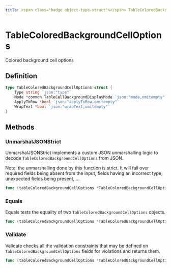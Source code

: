 ```yaml
---
title: <span class="badge object-type-struct"></span> TableColoredBackgroundCellOptions
---
```

# <span class="badge object-type-struct"></span> TableColoredBackgroundCellOptions

Colored background cell options

## Definition

```go
type TableColoredBackgroundCellOptions struct {
    Type string `json:"type"`
    Mode *common.TableCellBackgroundDisplayMode `json:"mode,omitempty"`
    ApplyToRow *bool `json:"applyToRow,omitempty"`
    WrapText *bool `json:"wrapText,omitempty"`
}
```
## Methods

### <span class="badge object-method"></span> UnmarshalJSONStrict

UnmarshalJSONStrict implements a custom JSON unmarshalling logic to decode `TableColoredBackgroundCellOptions` from JSON.

Note: the unmarshalling done by this function is strict. It will fail over required fields being absent from the input, fields having an incorrect type, unexpected fields being present, …

```go
func (tableColoredBackgroundCellOptions *TableColoredBackgroundCellOptions) UnmarshalJSONStrict(raw []byte) error
```

### <span class="badge object-method"></span> Equals

Equals tests the equality of two `TableColoredBackgroundCellOptions` objects.

```go
func (tableColoredBackgroundCellOptions *TableColoredBackgroundCellOptions) Equals(other TableColoredBackgroundCellOptions) bool
```

### <span class="badge object-method"></span> Validate

Validate checks all the validation constraints that may be defined on `TableColoredBackgroundCellOptions` fields for violations and returns them.

```go
func (tableColoredBackgroundCellOptions *TableColoredBackgroundCellOptions) Validate() error
```

